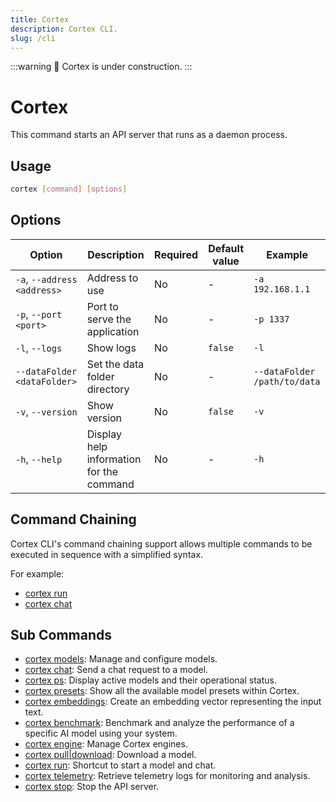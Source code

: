 ```yaml
---
title: Cortex
description: Cortex CLI.
slug: /cli
---
```


:::warning
🚧 Cortex is under construction.
:::

# Cortex

This command starts an API server that runs as a daemon process.

## Usage

```bash
cortex [command] [options]
```

## Options

| Option                       | Description                               | Required | Default value | Example                       |
| ---------------------------- | ----------------------------------------- | -------- | ------------- | ----------------------------- |
| `-a`, `--address <address>`  | Address to use                            | No       | -             | `-a 192.168.1.1`              |
| `-p`, `--port <port>`        | Port to serve the application             | No       | -             | `-p 1337`                     |
| `-l`, `--logs`               | Show logs                                 | No       | `false`       | `-l`                          |
| `--dataFolder <dataFolder>`  | Set the data folder directory             | No       | -             | `--dataFolder /path/to/data`  |
| `-v`, `--version`            | Show version                              | No       | `false`       | `-v`                          |
| `-h`, `--help`               | Display help information for the command  | No       | -             | `-h`                          |


## Command Chaining
Cortex CLI's command chaining support allows multiple commands to be executed in sequence with a simplified syntax.

For example:

- [cortex run](/docs/cli/run)
- [cortex chat](/docs/cli/chat)

## Sub Commands

- [cortex models](/docs/cli/models): Manage and configure models.
- [cortex chat](/docs/cli/chat): Send a chat request to a model.
- [cortex ps](/docs/cli/ps): Display active models and their operational status.
- [cortex presets](/docs/cli/presets): Show all the available model presets within Cortex.
- [cortex embeddings](/docs/cli/embeddings): Create an embedding vector representing the input text.
- [cortex benchmark](/docs/cli/benchmark): Benchmark and analyze the performance of a specific AI model using your system.
- [cortex engine](/docs/cli/engine): Manage Cortex engines.
- [cortex pull|download](/docs/cli/pull): Download a model.
- [cortex run](/docs/cli/run): Shortcut to start a model and chat.
- [cortex telemetry](/docs/cli/telemetry): Retrieve telemetry logs for monitoring and analysis.
- [cortex stop](/docs/cli/kill): Stop the API server.
